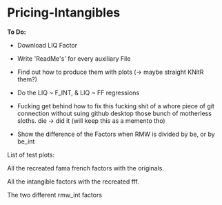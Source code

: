 # Pricing-Intangibles

**To Do:**

-   Download LIQ Factor

-   Write 'ReadMe's' for every auxiliary File

-   Find out how to produce them with plots (-\> maybe straight KNitR them?)

-   Do the LIQ \~ F_INT, & LIQ \~ FF regressions

-   Fucking get behind how to fix this fucking shit of a whore piece of git connection without suing github desktop those bunch of motherless sloths. die -\> did it (will keep this as a memento tho)

-   Show the difference of the Factors when RMW is divided by be, or by be_int

List of test plots:

All the recreated fama french factors with the originals.

All the intangible factors with the recreated fff.

The two different rmw_int factors
